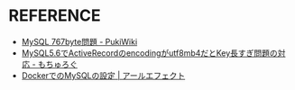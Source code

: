 # REFERENCE

* [MySQL 767byte問題 - PukiWiki](https://yassu.jp/pukiwiki/index.php?MySQL%20767byte%CC%E4%C2%EA)
* [MySQL5.6でActiveRecordのencodingがutf8mb4だとKey長すぎ問題の対応 - もちゅろぐ](https://blog.mothule.com/ruby/rails/active-record/ruby-rails-activerecord-fix-mysql56-encode-utf8mb4-key-too-length)
* [DockerでのMySQLの設定 | アールエフェクト](https://reffect.co.jp/laravel/docker-mysql-sertting#i-4)
